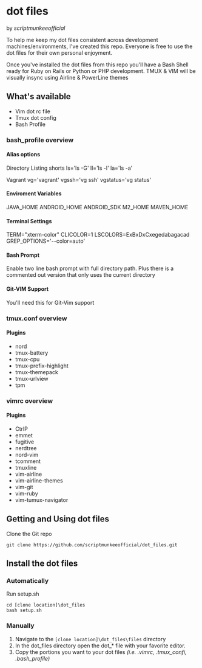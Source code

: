 # dot files
by _scriptmunkeeofficial_

To help me keep my dot files consistent across development machines/environments, I've created this repo. Everyone is free to use the dot files for their own personal enjoyment.

Once you've installed the dot files from this repo you'll have a Bash Shell ready for Ruby on Rails or Python or PHP development. TMUX & VIM will be visually insync using Airline & PowerLine themes

## What's available
* Vim dot rc file
* Tmux dot config
* Bash Profile

### bash_profile overview
#### Alias options
Directory Listing shorts
ls='ls -G'
ll='ls -l'
la='ls -a'

Vagrant 
vg='vagrant'
vgssh='vg ssh'
vgstatus='vg status'

#### Enviroment Variables
JAVA_HOME
ANDROID_HOME
ANDROID_SDK
M2_HOME
MAVEN_HOME

#### Terminal Settings
TERM="xterm-color"
CLICOLOR=1 
LSCOLORS=ExBxDxCxegedabagacad
GREP_OPTIONS='--color=auto'

#### Bash Prompt
Enable two line bash prompt with full directory path. Plus there is a commented out version that only uses the current directory

#### Git-VIM Support
You'll need this for Git-Vim support

### tmux.conf overview
#### Plugins
* nord
* tmux-battery
* tmux-cpu
* tmux-prefix-highlight
* tmux-themepack
* tmux-urlview
* tpm

### vimrc overview
#### Plugins
* CtrlP
* emmet
* fugitive
* nerdtree
* nord-vim
* tcomment
* tmuxline
* vim-airline
* vim-airline-themes
* vim-git
* vim-ruby
* vim-tumux-navigator

## Getting and Using dot files
Clone the Git repo

    git clone https://github.com/scriptmunkeeofficial/dot_files.git

## Install the dot files
### Automatically

Run setup.sh

```
cd [clone location]\dot_files
bash setup.sh
```

### Manually
1. Navigate to the `[clone location]\dot_files\files` directory
2. In the dot_files directory open the dot_* file with your favorite editor.
3. Copy the portions you want to your dot files _(i.e. .vimrc, .tmux_confi, .bash_profile)_
